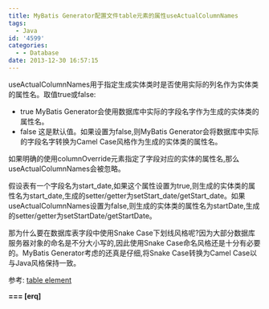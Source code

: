 ```yaml
---
title: MyBatis Generator配置文件table元素的属性useActualColumnNames
tags:
  - Java
id: '4599'
categories:
  - - Database
date: 2013-12-30 16:57:15
---
```



<!-- more -->
useActualColumnNames用于指定生成实体类时是否使用实际的列名作为实体类的属性名。取值true或false:

*   true
MyBatis Generator会使用数据库中实际的字段名字作为生成的实体类的属性名。
*   false
这是默认值。如果设置为false,则MyBatis Generator会将数据库中实际的字段名字转换为Camel Case风格作为生成的实体类的属性名。

如果明确的使用columnOverride元素指定了字段对应的实体的属性名,那么useActualColumnNames会被忽略。

假设表有一个字段名为start_date,如果这个属性设置为true,则生成的实体类的属性名为start_date,生成的setter/getter为setStart_date/getStart_date。如果useActualColumnNames设置为false,则生成的实体类的属性名为startDate,生成的setter/getter为setStartDate/getStartDate。

那为什么要在数据库表字段中使用Snake Case下划线风格呢?因为大部分数据库服务器对象的命名是不分大小写的,因此使用Snake Case命名风格还是十分有必要的。MyBatis Generator考虑的还真是仔细,将Snake Case转换为Camel Case以与Java风格保持一致。

参考:
[table element](http://mybatis.org/generator/configreference/table.html)

**\===
\[erq\]**